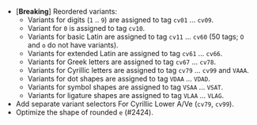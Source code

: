 * \[**Breaking**] Reordered variants:
  - Variants for digits (`1` .. `9`) are assigned to tag `cv01` ... `cv09`.
  - Variant for `0` is assigned to tag `cv10`.
  - Variants for basic Latin are assigned to tag `cv11` ... `cv60` (50 tags; `O` and `o` do not have variants).
  - Variants for extended Latin are assigned to tag `cv61` ... `cv66`.
  - Variants for Greek letters are assigned to tag `cv67` ... `cv78`.
  - Variants for Cyrillic letters are assigned to tag `cv79` ... `cv99` and `VAAA`.
  - Variants for dot shapes are assigned to tag `VDAA` ... `VDAD`.
  - Variants for symbol shapes are assigned to tag `VSAA` ... `VSAT`.
  - Variants for ligature shapes are assigned to tag `VLAA` ... `VLAG`.
* Add separate variant selectors For Cyrillic Lower A/Ve (`cv79`, `cv99`).
* Optimize the shape of rounded `e` (#2424).
